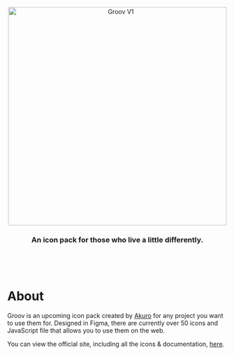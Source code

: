 <br><br>
<p align="center">
  <img src="https://groov.itsakuro.xyz/v1/img/V1 Logo.png" width="500" alt="Groov V1">
  <h3 align="center">An icon pack for those who live a little differently.<h3>
</p>
<br><br>
<h1>About</h1>
<p>Groov is an upcoming icon pack created by <a href="https://github.com/itsakuro">Akuro</a> for any project you want to use them for. Designed in Figma, there are currently over 50 icons and JavaScript file that allows you to use them on the web.<p>
<p>You can view the official site, including all the icons & documentation, <a href="https://groov.itsakuro.xyz/">here</a>.</p>
